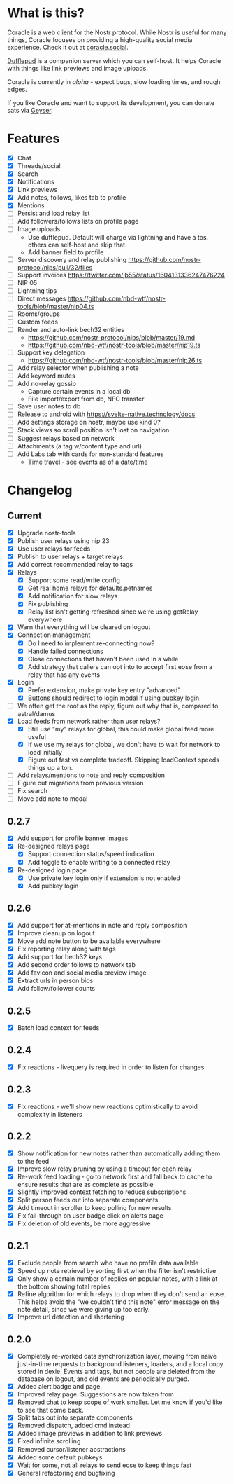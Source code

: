 # What is this?

Coracle is a web client for the Nostr protocol. While Nostr is useful for many things, Coracle focuses on providing a high-quality social media experience. Check it out at [coracle.social](https://coracle.social).

[Dufflepud](https://github.com/staab/dufflepud) is a companion server which you can self-host. It helps Coracle with things like link previews and image uploads.

Coracle is currently in _alpha_ - expect bugs, slow loading times, and rough edges.

If you like Coracle and want to support its development, you can donate sats via [Geyser](https://geyser.fund/project/coracle).

# Features

- [x] Chat
- [x] Threads/social
- [x] Search
- [x] Notifications
- [x] Link previews
- [x] Add notes, follows, likes tab to profile
- [x] Mentions
- [ ] Persist and load relay list
- [ ] Add followers/follows lists on profile page
- [ ] Image uploads
  - Use dufflepud. Default will charge via lightning and have a tos, others can self-host and skip that.
  - Add banner field to profile
- [ ] Server discovery and relay publishing https://github.com/nostr-protocol/nips/pull/32/files
- [ ] Support invoices https://twitter.com/jb55/status/1604131336247476224
- [ ] NIP 05
- [ ] Lightning tips
- [ ] Direct messages https://github.com/nbd-wtf/nostr-tools/blob/master/nip04.ts
- [ ] Rooms/groups
- [ ] Custom feeds
- [ ] Render and auto-link bech32 entities
  - https://github.com/nostr-protocol/nips/blob/master/19.md
  - https://github.com/nbd-wtf/nostr-tools/blob/master/nip19.ts
- [ ] Support key delegation
  - https://github.com/nbd-wtf/nostr-tools/blob/master/nip26.ts
- [ ] Add relay selector when publishing a note
- [ ] Add keyword mutes
- [ ] Add no-relay gossip
  - Capture certain events in a local db
  - File import/export from db, NFC transfer
- [ ] Save user notes to db
- [ ] Release to android with https://svelte-native.technology/docs
- [ ] Add settings storage on nostr, maybe use kind 0?
- [ ] Stack views so scroll position isn't lost on navigation
- [ ] Suggest relays based on network
- [ ] Attachments (a tag w/content type and url)
- [ ] Add Labs tab with cards for non-standard features
  - Time travel - see events as of a date/time

# Changelog

## Current

- [x] Upgrade nostr-tools
- [x] Publish user relays using nip 23
- [x] Use user relays for feeds
- [x] Publish to user relays + target relays:
- [x] Add correct recommended relay to tags
- [x] Relays
  - [x] Support some read/write config
  - [x] Get real home relays for defaults.petnames
  - [x] Add notification for slow relays
  - [x] Fix publishing
  - [x] Relay list isn't getting refreshed since we're using getRelay everywhere
- [x] Warn that everything will be cleared on logout
- [x] Connection management
  - [x] Do I need to implement re-connecting now?
  - [x] Handle failed connections
  - [x] Close connections that haven't been used in a while
  - [x] Add strategy that callers can opt into to accept first eose from a relay that has any events
- [x] Login
  - [x] Prefer extension, make private key entry "advanced"
  - [x] Buttons should redirect to login modal if using pubkey login
- [ ] We often get the root as the reply, figure out why that is, compared to astral/damus
- [x] Load feeds from network rather than user relays?
  - [x] Still use "my" relays for global, this could make global feed more useful
  - [x] If we use my relays for global, we don't have to wait for network to load initially
  - [x] Figure out fast vs complete tradeoff. Skipping loadContext speeds things up a ton.
- [ ] Add relays/mentions to note and reply composition
- [ ] Figure out migrations from previous version
- [ ] Fix search
- [ ] Move add note to modal

## 0.2.7

- [x] Add support for profile banner images
- [x] Re-designed relays page
  - [x] Support connection status/speed indication
  - [x] Add toggle to enable writing to a connected relay
- [x] Re-designed login page
  - [x] Use private key login only if extension is not enabled
  - [x] Add pubkey login

## 0.2.6

- [x] Add support for at-mentions in note and reply composition
- [x] Improve cleanup on logout
- [x] Move add note button to be available everywhere
- [x] Fix reporting relay along with tags
- [x] Add support for bech32 keys
- [x] Add second order follows to network tab
- [x] Add favicon and social media preview image
- [x] Extract urls in person bios
- [x] Add follow/follower counts

## 0.2.5

- [x] Batch load context for feeds

## 0.2.4

- [x] Fix reactions - livequery is required in order to listen for changes

## 0.2.3

- [x] Fix reactions - we'll show new reactions optimistically to avoid complexity in listeners

## 0.2.2

- [x] Show notification for new notes rather than automatically adding them to the feed
- [x] Improve slow relay pruning by using a timeout for each relay
- [x] Re-work feed loading - go to network first and fall back to cache to ensure results that are as complete as possible
- [x] Slightly improved context fetching to reduce subscriptions
- [x] Split person feeds out into separate components
- [x] Add timeout in scroller to keep polling for new results
- [x] Fix fall-through on user badge click on alerts page
- [x] Fix deletion of old events, be more aggressive

## 0.2.1

- [x] Exclude people from search who have no profile data available
- [x] Speed up note retrieval by sorting first when the filter isn't restrictive
- [x] Only show a certain number of replies on popular notes, with a link at the bottom showing total replies
- [x] Refine algorithm for which relays to drop when they don't send an eose. This helps avoid the "we couldn't find this note" error message on the note detail, since we were giving up too early.
- [x] Improve url detection and shortening

## 0.2.0

- [x] Completely re-worked data synchronization layer, moving from naive just-in-time requests to background listeners, loaders, and a local copy stored in dexie. Events and tags, but not people are deleted from the database on logout, and old events are periodically purged.
- [x] Added alert badge and page.
- [x] Improved relay page. Suggestions are now taken from
- [x] Removed chat to keep scope of work smaller. Let me know if you'd like to see that come back.
- [x] Split tabs out into separate components
- [x] Removed dispatch, added cmd instead
- [x] Added image previews in addition to link previews
- [x] Fixed infinite scrolling
- [x] Removed cursor/listener abstractions
- [x] Added some default pubkeys
- [x] Wait for some, not all relays to send eose to keep things fast
- [x] General refactoring and bugfixing
